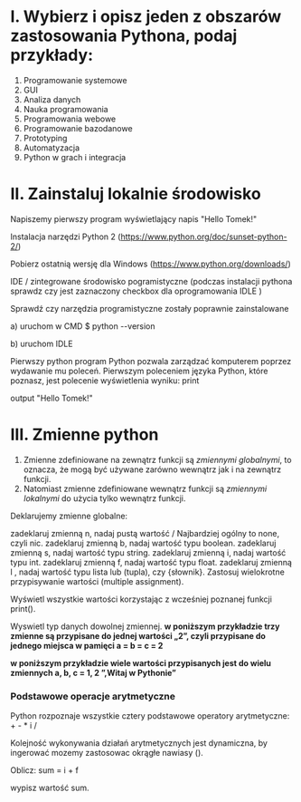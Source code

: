 # I. Wybierz i opisz jeden z obszarów zastosowania Pythona, podaj przykłady:

1. Programowanie systemowe
2. GUI
3. Analiza danych
4. Nauka programowania
5. Programowania webowe
6. Programowanie bazodanowe
7. Prototyping
8. Automatyzacja
9. Python w grach i integracja

# II. Zainstaluj lokalnie środowisko
Napiszemy pierwszy program wyświetlający napis "Hello Tomek!"

Instalacja narzędzi
Python 2 (https://www.python.org/doc/sunset-python-2/)

Pobierz ostatnią wersję dla Windows (https://www.python.org/downloads/)

IDE / zintegrowane środowisko pogramistyczne (podczas instalacji pythona sprawdz czy jest zaznaczony checkbox dla oprogramowania IDLE )

Sprawdź czy narzędzia programistyczne zostały poprawnie zainstalowane

a) uruchom w CMD $ python --version

b) uruchom IDLE

Pierwszy python program
Python pozwala zarządzać komputerem poprzez wydawanie mu poleceń. Pierwszym poleceniem języka Python, które poznasz, jest polecenie wyświetlenia wyniku: print

output "Hello Tomek!"

# III. Zmienne python
1. Zmienne zdefiniowane na zewnątrz funkcji są *zmiennymi globalnymi*, to oznacza, że mogą być używane zarówno wewnątrz jak i na zewnątrz funkcji. 
2. Natomiast zmienne zdefiniowane wewnątrz funkcji są *zmiennymi lokalnymi* do użycia tylko wewnątrz funkcji.


Deklarujemy zmienne globalne: 

zadeklaruj zmienną n, nadaj pustą wartość / Najbardziej ogólny to none, czyli nic.
zadeklaruj zmienną b, nadaj wartość typu boolean.
zadeklaruj zmienną s, nadaj wartość typu string.
zadeklaruj zmienną i, nadaj wartość typu int.
zadeklaruj zmienną f, nadaj wartość typu float.
zadeklaruj zmienną l , nadaj wartość typu lista lub (tupla), czy {słownik}.
Zastosuj wielokrotne przypisywanie wartości (multiple assignment).

Wyświetl wszystkie wartości korzystając z wcześniej poznanej funkcji print().

Wyswietl typ danych dowolnej zmiennej.
**w poniższym przykładzie trzy zmienne są przypisane do jednej wartości „2”, czyli przypisane do jednego miejsca w pamięci
a = b = c = 2**
 
**w poniższym przykładzie wiele wartości przypisanych jest do wielu zmiennych
a, b, c = 1, 2 ”,Witaj w Pythonie”**

### Podstawowe operacje arytmetyczne
Python rozpoznaje wszystkie cztery podstawowe operatory arytmetyczne: + - * i /

Kolejność wykonywania działań arytmetycznych jest dynamiczna, by ingerować mozemy zastosowac okrągłe nawiasy ().

Oblicz: sum = i + f

wypisz wartość sum.
